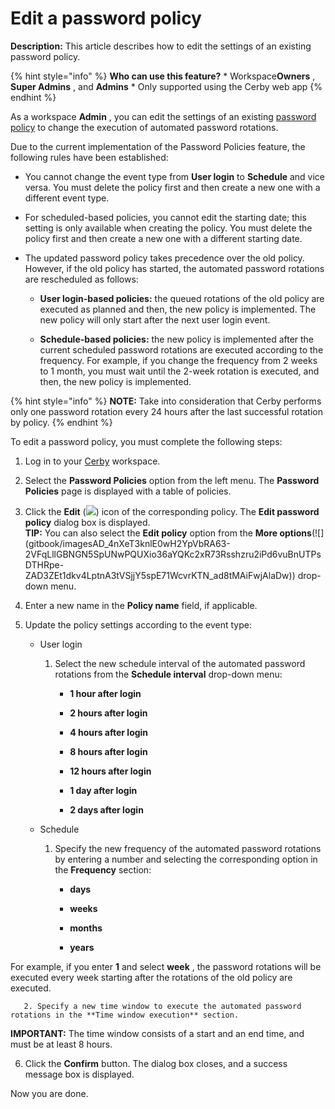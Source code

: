 # Edit a password policy

**Description:** This article describes how to edit the settings of an existing password policy.

{% hint style="info" %} **Who can use this feature?** * Workspace**Owners** ,
**Super Admins** , and **Admins** * Only supported using the Cerby web app {%
endhint %}

As a workspace **Admin** , you can edit the settings of an existing [password
policy](https://help.cerby.com/en/articles/11465716-explore-password-policies)
to change the execution of automated password rotations.

Due to the current implementation of the Password Policies feature, the
following rules have been established:

  * You cannot change the event type from **User login** to **Schedule** and vice versa. You must delete the policy first and then create a new one with a different event type. 

  * For scheduled-based policies, you cannot edit the starting date; this setting is only available when creating the policy. You must delete the policy first and then create a new one with a different starting date.

  * The updated password policy takes precedence over the old policy. However, if the old policy has started, the automated password rotations are rescheduled as follows:

    * **User login-based policies:** the queued rotations of the old policy are executed as planned and then, the new policy is implemented. The new policy will only start after the next user login event.

    * **Schedule-based policies:** the new policy is implemented after the current scheduled password rotations are executed according to the frequency. For example, if you change the frequency from 2 weeks to 1 month, you must wait until the 2-week rotation is executed, and then, the new policy is implemented. 

{% hint style="info" %} **NOTE:** Take into consideration that Cerby performs
only one password rotation every 24 hours after the last successful rotation
by policy. {% endhint %}

To edit a password policy, you must complete the following steps:

  1. Log in to your [Cerby](https://app.cerby.com/) workspace.

  2. Select the **Password Policies** option from the left menu. The **Password Policies** page is displayed with a table of policies.

  3. Click the **Edit** (![](https://downloads.intercomcdn.com/i/o/pc0ldyqu/1543943593/bd82b200d5be62e7efa4875637ed/AD_4nXf0XB_65D36ZTZdceVSJWGwYmL7mUDO2Q9zrgoZIiNCOrgU8ofAC6Im0Isz1bsp9yhlE_rByMmg5DKnZm5p3N3JXYCAR_32XDAPBMadkMjLrkuzru6117cN9DMEJIKY8Q2nDFJCLw?expires=1748389350&signature=bb36e879d97aaf585fafa3247f163a3402523893a851cf5c3e6812c433d90a7b&req=dSUjFcB6noRWWvMU3HP0gK7YwZgrLq%2Bp8L5FKgn2t8%2FEROWeapo%3D%0A)) icon of the corresponding policy. The **Edit password policy** dialog box is displayed.  
**TIP:** You can also select the **Edit policy** option from the **More
options**(![](gitbook/imagesAD_4nXeT3knlE0wH2YpVbRA63-2VFqLllGBNGN5SpUNwPQUXio36aYQKc2xR73Rsshzru2iPd6vuBnUTPsDTHRpe-
ZAD3ZEt1dkv4LptnA3tVSjjY5spE71WcvrKTN_ad8tMAiFwjAlaDw)) drop-down menu.

  4. Enter a new name in the **Policy name** field, if applicable.

  5. Update the policy settings according to the event type:

     * User login

       1. Select the new schedule interval of the automated password rotations from the **Schedule interval** drop-down menu:

          * **1 hour after login**

          * **2 hours after login**

          * **4 hours after login**

          * **8 hours after login**

          * **12 hours after login**

          * **1 day after login**

          * **2 days after login**

     * Schedule

       1. Specify the new frequency of the automated password rotations by entering a number and selecting the corresponding option in the **Frequency** section:

          * **days**

          * **weeks**

          * **months**

          * **years**

For example, if you enter **1** and select **week** , the password rotations
will be executed every week starting after the rotations of the old policy are
executed.

       2. Specify a new time window to execute the automated password rotations in the **Time window execution** section.  
**IMPORTANT:** The time window consists of a start and an end time, and must
be at least 8 hours.

  6. Click the **Confirm** button. The dialog box closes, and a success message box is displayed.

Now you are done.

